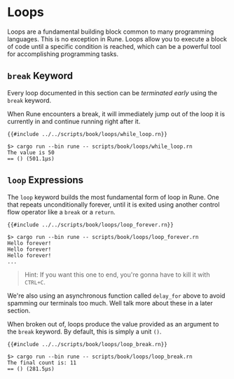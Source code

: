 # Loops

Loops are a fundamental building block common to many programming languages.
This is no exception in Rune.
Loops allow you to execute a block of code until a specific condition is
reached, which can be a powerful tool for accomplishing programming tasks.

## `break` Keyword

Every loop documented in this section can be *terminated early* using the
`break` keyword.

When Rune encounters a break, it will immediately jump out of the loop it is
currently in and continue running right after it.

```rune
{{#include ../../scripts/book/loops/while_loop.rn}}
```

```text
$> cargo run --bin rune -- scripts/book/loops/while_loop.rn
The value is 50
== () (501.1µs)
```

## `loop` Expressions

The `loop` keyword builds the most fundamental form of loop in Rune.
One that repeats unconditionally forever, until it is exited using another
control flow operator like a `break` or a `return`.

```rune
{{#include ../../scripts/book/loops/loop_forever.rn}}
```

```text
$> cargo run --bin rune -- scripts/book/loops/loop_forever.rn
Hello forever!
Hello forever!
Hello forever!
...
```

> Hint: If you want this one to end, you're gonna have to kill it with `CTRL+C`.

We're also using an asynchronous function called `delay_for` above to avoid
spamming our terminals too much.
Well talk more about these in a later section.

When broken out of, loops produce the value provided as an argument to the
`break` keyword.
By default, this is simply a unit `()`.

```rune
{{#include ../../scripts/book/loops/loop_break.rn}}
```

```text
$> cargo run --bin rune -- scripts/book/loops/loop_break.rn
The final count is: 11
== () (281.5µs)
```
